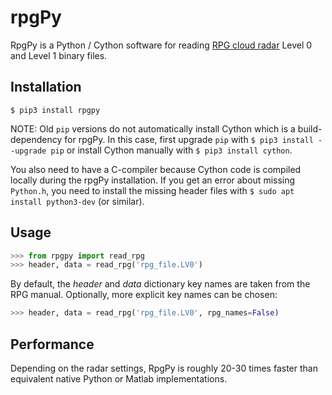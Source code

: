 # rpgPy

RpgPy is a Python / Cython software for reading [RPG cloud radar](https://www.radiometer-physics.de/products/microwave-remote-sensing-instruments/94-ghz-fmcw-doppler-cloud-radar/) Level 0 and Level 1 binary files.

Installation
------------

``` 
$ pip3 install rpgpy
```
NOTE: Old `pip` versions do not automatically install Cython which is a build-dependency for rpgPy. 
In this case, first upgrade `pip` with `$ pip3 install --upgrade pip` or install Cython manually with `$ pip3 install cython`.

You also need to have a C-compiler because Cython code is compiled locally during the rpgPy installation. If you get an error about missing `Python.h`, you need to install the missing header files with `$ sudo apt install python3-dev` (or similar).

Usage
-----

```python
>>> from rpgpy import read_rpg
>>> header, data = read_rpg('rpg_file.LV0')
```

By default, the *header* and *data* dictionary key names are taken from the RPG manual. Optionally, more explicit key names can be chosen:

```python
>>> header, data = read_rpg('rpg_file.LV0', rpg_names=False)
```

Performance
-----------

Depending on the radar settings, RpgPy is roughly 20-30 times faster than equivalent native Python or Matlab implementations.

